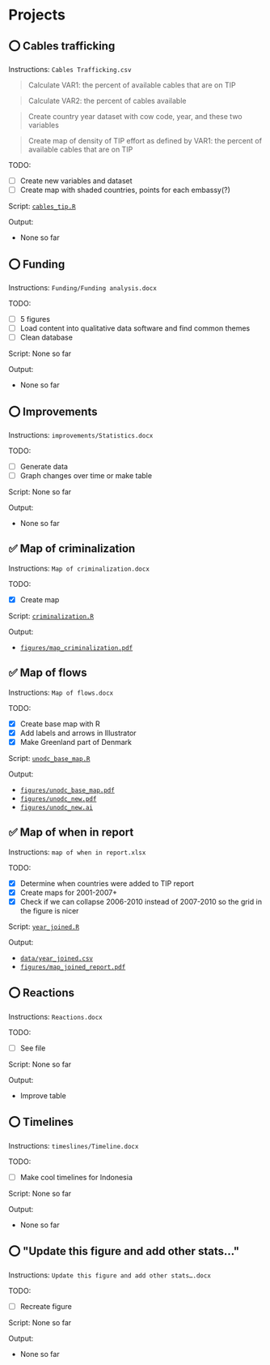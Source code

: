 # Projects

## ⭕️ Cables trafficking

Instructions: `Cables Trafficking.csv`

> Calculate VAR1: the percent of available cables that are on TIP

> Calculate VAR2: the percent of cables available

> Create country year dataset with cow code, year, and these two variables

> Create map of density of TIP effort as defined by VAR1: the percent of available cables that are on TIP


TODO: 

* [ ] Create new variables and dataset
* [ ] Create map with shaded countries, points for each embassy(?)

Script: [`cables_tip.R`](cables_tip.R)

Output: 

* None so far


## ⭕️ Funding

Instructions: `Funding/Funding analysis.docx`

TODO:

* [ ] 5 figures
* [ ] Load content into qualitative data software and find common themes
* [ ] Clean database

Script: None so far

Output: 

* None so far


## ⭕️ Improvements

Instructions: `improvements/Statistics.docx`

TODO:

* [ ] Generate data
* [ ] Graph changes over time or make table 

Script: None so far

Output: 

* None so far


## ✅ Map of criminalization

Instructions: `Map of criminalization.docx`

TODO:

* [x] Create map

Script: [`criminalization.R`](criminalization.R)

Output: 

* [`figures/map_criminalization.pdf`](figures/map_criminalization.pdf)


## ✅ Map of flows

Instructions: `Map of flows.docx`

TODO:

* [x] Create base map with R
* [x] Add labels and arrows in Illustrator
* [x] Make Greenland part of Denmark

Script: [`unodc_base_map.R`](unodc_base_map.R)

Output: 

* [`figures/unodc_base_map.pdf`](figures/unodc_base_map.pdf)
* [`figures/unodc_new.pdf`](figures/unodc_new.pdf)
* [`figures/unodc_new.ai`](figures/unodc_new.ai)


## ✅ Map of when in report

Instructions: `map of when in report.xlsx`

TODO:

* [x] Determine when countries were added to TIP report
* [x] Create maps for 2001-2007+
* [x] Check if we can collapse 2006-2010 instead of 2007-2010 so the grid in the figure is nicer

Script: [`year_joined.R`](year_joined.R)

Output: 

* [`data/year_joined.csv`](data/year_joined.csv)
* [`figures/map_joined_report.pdf`](figures/map_joined_report.pdf)


## ⭕️ Reactions

Instructions: `Reactions.docx`

TODO:

* [ ] See file 

Script: None so far

Output: 

* Improve table


## ⭕️ Timelines

Instructions: `timeslines/Timeline.docx`

TODO:

* [ ] Make cool timelines for Indonesia 

Script: None so far

Output: 

* None so far


## ⭕️ "Update this figure and add other stats…"

Instructions: `Update this figure and add other stats….docx`

TODO:

* [ ] Recreate figure 

Script: None so far

Output: 

* None so far
